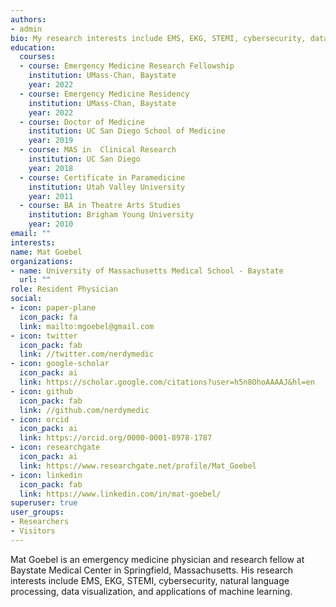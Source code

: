```yaml
---
authors:
- admin
bio: My research interests include EMS, EKG, STEMI, cybersecurity, data viz, ML, and NLP.
education:
  courses:
  - course: Emergency Medicine Research Fellowship
    institution: UMass-Chan, Baystate
    year: 2022
  - course: Emergency Medicine Residency
    institution: UMass-Chan, Baystate
    year: 2022
  - course: Doctor of Medicine
    institution: UC San Diego School of Medicine
    year: 2019
  - course: MAS in  Clinical Research
    institution: UC San Diego
    year: 2018
  - course: Certificate in Paramedicine
    institution: Utah Valley University
    year: 2011
  - course: BA in Theatre Arts Studies
    institution: Brigham Young University
    year: 2010
email: ""
interests:
name: Mat Goebel
organizations:
- name: University of Massachusetts Medical School - Baystate
  url: ""
role: Resident Physician
social:
- icon: paper-plane
  icon_pack: fa
  link: mailto:mgoebel@gmail.com
- icon: twitter
  icon_pack: fab
  link: //twitter.com/nerdymedic
- icon: google-scholar
  icon_pack: ai
  link: https://scholar.google.com/citations?user=h5n8OhoAAAAJ&hl=en
- icon: github
  icon_pack: fab
  link: //github.com/nerdymedic
- icon: orcid
  icon_pack: ai
  link: https://orcid.org/0000-0001-8978-1787
- icon: researchgate
  icon_pack: ai
  link: https://www.researchgate.net/profile/Mat_Goebel
- icon: linkedin
  icon_pack: fab
  link: https://www.linkedin.com/in/mat-goebel/
superuser: true
user_groups:
- Researchers
- Visitors
---
```


Mat Goebel is an emergency medicine physician and research fellow at Baystate Medical Center in Springfield, Massachusetts. His research interests include EMS, EKG, STEMI, cybersecurity, natural language processing, data visualization, and applications of machine learning.